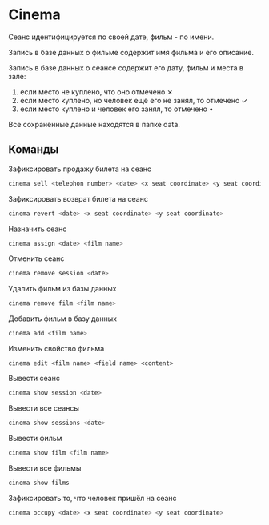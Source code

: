 # Cinema

Сеанс идентифицируется по своей дате, фильм - по имени.

Запись в базе данных о фильме содержит имя фильма и его описание.

Запись в базе данных о сеансе содержит его дату, фильм и места в зале:

1. если место не куплено, что оно отмечено ⨯
2. если место куплено, но человек ещё его не занял, то отмечено ✓
3. если место куплено и человек его занял, то отмечено •

Все сохранённые данные находятся в папке data.

## Команды

Зафиксировать продажу билета на сеанс

```zsh
cinema sell <telephon number> <date> <x seat coordinate> <y seat coordinate>
```

Зафиксировать возврат билета на сеанс

```zsh
cinema revert <date> <x seat coordinate> <y seat coordinate>
```

Назначить сеанс

```zsh
cinema assign <date> <film name>
```

Отменить сеанс

```zsh
cinema remove session <date>
```

Удалить фильм из базы данных

```zsh
cinema remove film <film name>
```

Добавить фильм в базу данных

```zsh
cinema add <film name>
```

Изменить свойство фильма

```zhs
cinema edit <film name> <field name> <content>
```

Вывести сеанс

```zsh
cinema show session <date>
```

Вывести все сеансы

```zsh
cinema show sessions <date>
```

Вывести фильм

```zsh
cinema show film <film name>
```

Вывести все фильмы

```zsh
cinema show films
```

Зафиксировать то, что человек пришёл на сеанс

```zsh
cinema occupy <date> <x seat coordinate> <y seat coordinate>
```
